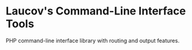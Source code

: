 # Laucov's Command-Line Interface Tools

PHP command-line interface library with routing and output features.
